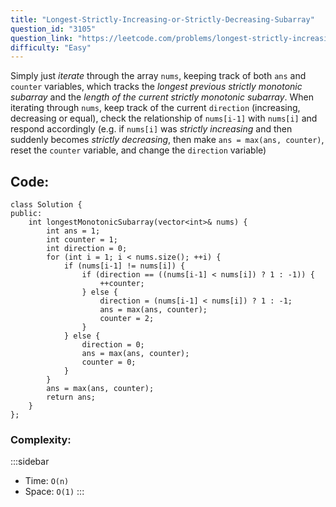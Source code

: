```yaml
---
title: "Longest-Strictly-Increasing-or-Strictly-Decreasing-Subarray"
question_id: "3105"
question_link: "https://leetcode.com/problems/longest-strictly-increasing-or-strictly-decreasing-subarray/"
difficulty: "Easy"
---
```


Simply just *iterate* through the array `nums`, keeping track of both `ans` and `counter` variables, 
which tracks the *longest *previous* strictly monotonic subarray* and the *length of the *current* strictly monotonic subarray*.
When iterating through `nums`, keep track of the current `direction` (increasing, decreasing or equal), 
check the relationship of `nums[i-1]` with `nums[i]` and respond accordingly 
(e.g. if `nums[i]` was *strictly increasing* and then suddenly becomes *strictly decreasing*, 
then make `ans = max(ans, counter)`, reset the `counter` variable, and change the `direction` variable)

## Code<span>:</span>

```{.cpp}
class Solution {
public:
    int longestMonotonicSubarray(vector<int>& nums) {
        int ans = 1;
        int counter = 1;
        int direction = 0;
        for (int i = 1; i < nums.size(); ++i) {
            if (nums[i-1] != nums[i]) {
                if (direction == ((nums[i-1] < nums[i]) ? 1 : -1)) {
                    ++counter;
                } else {
                    direction = (nums[i-1] < nums[i]) ? 1 : -1;
                    ans = max(ans, counter);
                    counter = 2;
                }
            } else {
                direction = 0;
                ans = max(ans, counter);
                counter = 0;
            }
        }
        ans = max(ans, counter);
        return ans;
    }
};
```

### Complexity<span>:</span>

:::sidebar
- Time: `O(n)`
- Space: `O(1)`
:::
